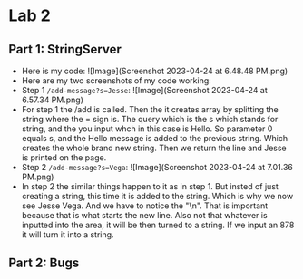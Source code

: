 # Lab 2
## Part 1: StringServer
- Here is my code: ![Image](Screenshot 2023-04-24 at 6.48.48 PM.png)
- Here are my two screenshots of my code working:
- Step 1 `/add-message?s=Jesse`: ![Image](Screenshot 2023-04-24 at 6.57.34 PM.png)
- For step 1 the /add is called. Then the it creates array by splitting the string where the = sign is. The query which is the s which stands for string, and the <message> you input whch in this case is Hello. So parameter 0 equals s, and the Hello message is added to the previous string. Which creates the whole brand new string. Then we return the line and Jesse is printed on the page.
- Step 2 `/add-message?s=Vega`: ![Image](Screenshot 2023-04-24 at 7.01.36 PM.png)
- In step 2 the similar things happen to it as in step 1. But insted of just creating a string, this time it is added to the string. Which is why we now see Jesse Vega. And we have to notice the "\n". That is important because that is what starts the new line. Also not that whatever is inputted into the <message> area, it will be then turned to a string. If we input an 878 it will turn it into a string. 

  
## Part 2: Bugs

